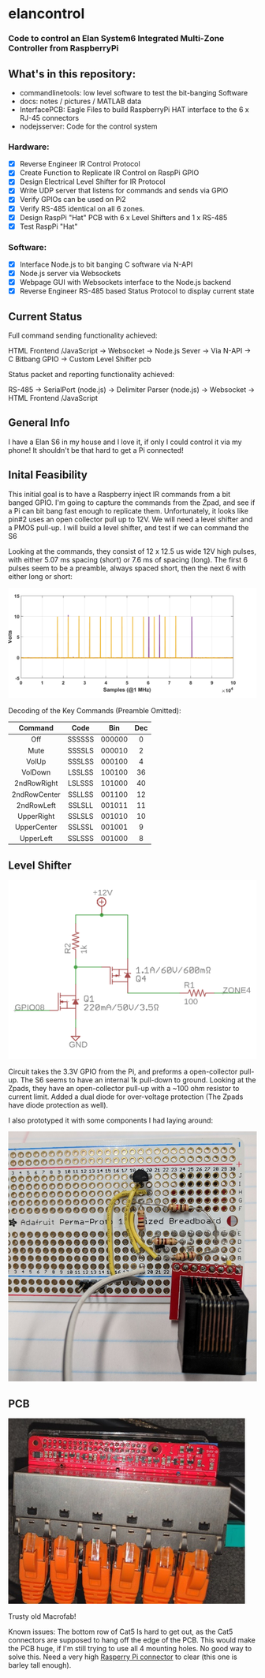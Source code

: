 # elancontrol
### Code to control an Elan System6 Integrated Multi-Zone Controller from RaspberryPi

## What's in this repository:
- commandlinetools: low level software to test the bit-banging Software
- docs: notes / pictures / MATLAB data
- InterfacePCB: Eagle Files to build RaspberryPi HAT interface to the 6 x RJ-45 connectors
- nodejsserver: Code for the control system

### Hardware:

- [x] Reverse Engineer IR Control Protocol
- [x] Create Function to Replicate IR Control on RaspPi GPIO
- [x] Design Electrical Level Shifter for IR Protocol
- [x] Write UDP server that listens for commands and sends via GPIO
- [x] Verify GPIOs can be used on Pi2
- [x] Verify RS-485 identical on all 6 zones.
- [x] Design RaspPi "Hat" PCB with 6 x Level Shifters and 1 x RS-485
- [x] Test RaspPi "Hat"

### Software:

- [x] Interface Node.js to bit banging C software via N-API
- [x] Node.js server via Websockets
- [x] Webpage GUI with Websockets interface to the Node.js backend
- [x] Reverse Engineer RS-485 based Status Protocol to display current state

## Current Status
Full command sending functionality achieved:

HTML Frontend /JavaScript ->  Websocket -> Node.js Sever -> Via N-API -> C Bitbang GPIO -> Custom Level Shifter pcb

Status packet and reporting functionality achieved:

 RS-485 -> SerialPort (node.js) -> Delimiter Parser (node.js) -> Websocket -> HTML Frontend /JavaScript

## General Info
I have a Elan S6 in my house and I love it, if only I could control it via my phone!  It shouldn't be that hard to get a Pi connected!

## Inital Feasibility
This initial goal is to have a Raspberry inject IR commands from a bit banged GPIO.  I'm going to capture the commands from the Zpad, and see if a Pi can bit bang fast enough to replicate them.  Unfortunately, it looks like pin#2 uses an open collector pull up to 12V.  We will need a level shifter and a PMOS pull-up.  I will build a level shifter, and test if we can command the S6

Looking at the commands, they consist of 12 x 12.5 us wide 12V high pulses, with either 5.07 ms spacing (short) or 7.6 ms of spacing (long).
The first 6 pulses seem to be a preamble, always spaced short, then the next 6 with either long or short:

![alt text](docs/ElanZpadCodes.png "Elan S6 Command Scope Capture")

Decoding of the Key Commands (Preamble Omitted):

| Command  | Code | Bin | Dec |
| :------: |:----:|:---:|:---:|
| Off | SSSSSS | 000000 | 0 |
| Mute | SSSSLS | 000010 | 2 |
| VolUp | SSSLSS | 000100 | 4 |
| VolDown | LSSLSS | 100100 | 36 |
| 2ndRowRight | LSLSSS | 101000 | 40 |
| 2ndRowCenter | SSLLSS | 001100 | 12 |
| 2ndRowLeft | SSLSLL | 001011 | 11 |
| UpperRight | SSLSLS | 001010 | 10 |
| UpperCenter | SSLSSL | 001001 | 9 |
| UpperLeft | SSLSSS | 001000 | 8 |

## Level Shifter

![alt text](docs/level_shifter.png "Level Shifter Schematic")

Circuit takes the 3.3V GPIO from the Pi, and preforms a open-collector pull-up.  The S6 seems to have an internal 1k pull-down to ground.  Looking at the Zpads, they have an open-collector pull-up with a ~100 ohm resistor to current limit.  Added a dual diode for over-voltage protection (The Zpads have diode protection as well).

I also prototyped it with some components I had laying around:

![alt text](docs/level_shifter_proto.jpg "Level Shifter Prototype")

## PCB

![alt text](docs/pcb.jpg "Assembled PCB")

Trusty old Macrofab!

Known issues:  The bottom row of Cat5 Is hard to get out, as the Cat5 connectors are supposed to hang off the edge of the PCB.  This would make the PCB huge, if I'm still trying to use all 4 mounting holes.  No good way to solve this.  Need a very high [Rasperry Pi connector](https://www.amazon.com/gp/product/B0756KM3GB/ref=oh_aui_search_detailpage?ie=UTF8&psc=1) to clear (this one is barley tall enough).
